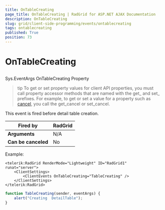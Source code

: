 ```yaml
---
title: OnTableCreating
page_title: OnTableCreating | RadGrid for ASP.NET AJAX Documentation
description: OnTableCreating
slug: grid/client-side-programming/events/ontablecreating
tags: ontablecreating
published: True
position: 73
---
```


# OnTableCreating



## 

Sys.EventArgs OnTableCreating Property

>tip To get or set property values for client API properties, you must call property accessor methods that are named with the get_ and set_ prefixes. For example, to get or set a value for a property such as [cancel](http://msdn.microsoft.com/en-us/library/bb310859.aspx), you call the get_cancel or set_cancel.
>


This event is fired before detail table creation.


|  **Fired by**  | RadGrid |
| ------ | ------ |
| **Arguments** |N/A|
| **Can be canceled** |No|

Example:

````ASP.NET
<telerik:RadGrid RenderMode="Lightweight" ID="RadGrid1" runat="server">
    <ClientSettings>
        <ClientEvents OnTableCreating="TableCreating" />
    </ClientSettings>
</telerik:RadGrid>
````



````JavaScript
function TableCreating(sender, eventArgs) {
    alert("Creating  DetailTable");
}
````


